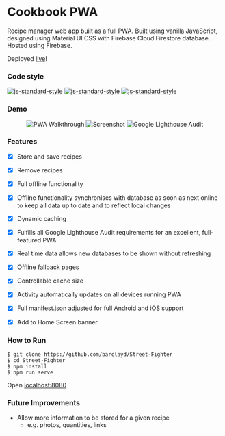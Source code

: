 # Cookbook PWA

Recipe manager web app built as a full PWA. Built using vanilla JavaScript, designed using Material UI CSS with Firebase Cloud Firestore database. Hosted using Firebase.

Deployed [live](https://clear-emitter-234416.firebaseapp.com/)!

### Code style
  [![js-standard-style](https://img.shields.io/badge/code%20style-standard-brightgreen.svg?style=flat)](https://github.com/feross/standard)
    [![js-standard-style](https://img.shields.io/badge/deployed-live-blue.svg)](https://clear-emitter-234416.firebaseapp.com/)
    [![js-standard-style](https://img.shields.io/badge/deployed%20version-1.0.0-green.svg)](https://clear-emitter-234416.firebaseapp.com/)


### Demo

<p align="center">
  <img alt="PWA Walkthrough" src='https://user-images.githubusercontent.com/39765499/59162401-63a03400-8ae8-11e9-8359-589fa0c80c5b.gif'>
  <img alt="Screenshot" src='https://user-images.githubusercontent.com/39765499/59162404-76b30400-8ae8-11e9-9f12-e8473b83fccd.png'>
  <img alt="Google Lighthouse Audit" src='https://user-images.githubusercontent.com/39765499/59162402-6864e800-8ae8-11e9-83f0-1a633d985122.png'>
</p>

### Features

- [x] Store and save recipes
- [x] Remove recipes
- [x] Full offline functionality
- [x] Offline functionality synchronises with database as soon as next online to keep all data up to date and to reflect local changes
- [x] Dynamic caching
- [x] Fulfills all Google Lighthouse Audit requirements for an excellent, full-featured PWA
- [x] Real time data allows new databases to be shown without refreshing
- [x] Offline fallback pages
- [x] Controllable cache size
- [x] Activity automatically updates on all devices running PWA
- [x] Full manifest.json adjusted for full Android and iOS support
- [x] Add to Home Screen banner 


### How to Run
```
$ git clone https://github.com/barclayd/Street-Fighter
$ cd Street-Fighter
$ npm install
$ npm run serve
```
Open [localhost:8080](http://localhost:8080/)

### Future Improvements

* Allow more information to be stored for a given recipe
  * e.g. photos, quantities, links

